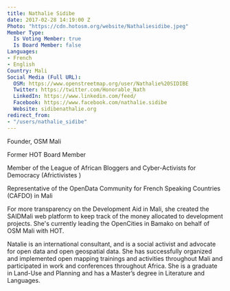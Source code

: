 ```yaml
---
title: Nathalie Sidibe
date: 2017-02-28 14:19:00 Z
Photo: "https://cdn.hotosm.org/website/Nathaliesidibe.jpeg"
Member Type:
  Is Voting Member: true
  Is Board Member: false
Languages:
- French
- English
Country: Mali
Social Media (Full URL):
  OSM: https://www.openstreetmap.org/user/Nathalie%20SIDIBE
  Twitter: https://twitter.com/Honorable_Nath
  LinkedIn: https://www.linkedin.com/feed/
  Facebook: https://www.facebook.com/nathalie.sidibe
  Website: sidibenathalie.org
redirect_from:
- "/users/nathalie_sidibe"
---
```


Founder, OSM Mali

Former HOT Board Member

Member of the League of African Bloggers and Cyber-Activists for Democracy (Africtivistes ) 

Representative of the OpenData Community for French Speaking Countries (CAFDO) in Mali

For more transparency on the Development Aid in Mali, she created the SAIDMali web platform to keep track of the money allocated to development projects.  She's currently leading the OpenCities in Bamako on behalf of OSM Mali with HOT.

Natalie is an international consultant, and is a social activist and advocate for open data and open geospatial data. She has successfully organized and implemented open mapping trainings and activities throughout Mali and participated in work and conferences throughout Africa. She is a graduate in Land-Use and Planning and has a Master’s degree in Literature and Languages.
